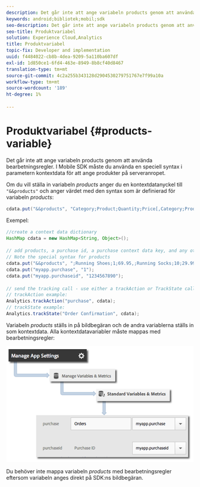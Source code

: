 ```yaml
---
description: Det går inte att ange variabeln products genom att använda bearbetningsregler. I Mobile SDK måste du använda en speciell syntax i parametern kontextdata för att ange produkter på serveranropet.
keywords: android;bibliotek;mobil;sdk
seo-description: Det går inte att ange variabeln products genom att använda bearbetningsregler. I Mobile SDK måste du använda en speciell syntax i parametern kontextdata för att ange produkter på serveranropet.
seo-title: Produktvariabel
solution: Experience Cloud,Analytics
title: Produktvariabel
topic-fix: Developer and implementation
uuid: f4484022-cb8b-4dea-9209-5a110ba607df
exl-id: 1d850ce1-6fd4-463e-8949-8b8cf40d8467
translation-type: tm+mt
source-git-commit: 4c2a255b343128d2904530279751767e7f99a10a
workflow-type: tm+mt
source-wordcount: '189'
ht-degree: 1%

---
```


# Produktvariabel {#products-variable}

Det går inte att ange variabeln products genom att använda bearbetningsregler. I Mobile SDK måste du använda en speciell syntax i parametern kontextdata för att ange produkter på serveranropet.

Om du vill ställa in variabeln *products* anger du en kontextdatanyckel till `"&&products"` och anger värdet med den syntax som är definierad för variabeln *products*:

```java
cdata.put("&&products", "Category;Product;Quantity;Price[,Category;Product;Quantity;Price]");
```

Exempel:

```java
//create a context data dictionary 
HashMap cdata = new HashMap<String, Object>(); 
 
// add products, a purchase id, a purchase context data key, and any other data you want to collect. 
// Note the special syntax for products 
cdata.put("&&products", ";Running Shoes;1;69.95,;Running Socks;10;29.99"); 
cdata.put("myapp.purchase", "1"); 
cdata.put("myapp.purchaseid", "1234567890"); 
 
// send the tracking call - use either a trackAction or TrackState call. 
// trackAction example: 
Analytics.trackAction("purchase", cdata); 
// trackState example: 
Analytics.trackState("Order Confirmation", cdata);
```

Variabeln *products* ställs in på bildbegäran och de andra variablerna ställs in som kontextdata. Alla kontextdatavariabler måste mappas med bearbetningsregler:

![](assets/map-products.png)

Du behöver inte mappa variabeln *products* med bearbetningsregler eftersom variabeln anges direkt på SDK:ns bildbegäran.
